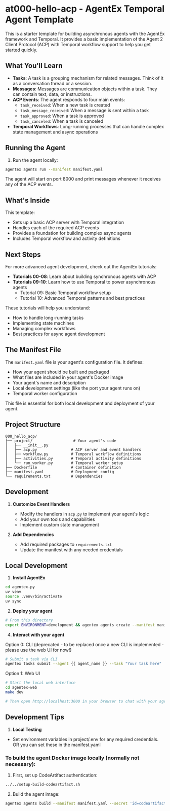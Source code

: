 # at000-hello-acp - AgentEx Temporal Agent Template

This is a starter template for building asynchronous agents with the AgentEx framework and Temporal. It provides a basic implementation of the Agent 2 Client Protocol (ACP) with Temporal workflow support to help you get started quickly.

## What You'll Learn

- **Tasks**: A task is a grouping mechanism for related messages. Think of it as a conversation thread or a session.
- **Messages**: Messages are communication objects within a task. They can contain text, data, or instructions.
- **ACP Events**: The agent responds to four main events:
  - `task_received`: When a new task is created
  - `task_message_received`: When a message is sent within a task
  - `task_approved`: When a task is approved
  - `task_canceled`: When a task is canceled
- **Temporal Workflows**: Long-running processes that can handle complex state management and async operations


## Running the Agent

1. Run the agent locally:
```bash
agentex agents run --manifest manifest.yaml
```

The agent will start on port 8000 and print messages whenever it receives any of the ACP events.

## What's Inside

This template:
- Sets up a basic ACP server with Temporal integration
- Handles each of the required ACP events
- Provides a foundation for building complex async agents
- Includes Temporal workflow and activity definitions

## Next Steps

For more advanced agent development, check out the AgentEx tutorials:

- **Tutorials 00-08**: Learn about building synchronous agents with ACP
- **Tutorials 09-10**: Learn how to use Temporal to power asynchronous agents
  - Tutorial 09: Basic Temporal workflow setup
  - Tutorial 10: Advanced Temporal patterns and best practices

These tutorials will help you understand:
- How to handle long-running tasks
- Implementing state machines
- Managing complex workflows
- Best practices for async agent development

## The Manifest File

The `manifest.yaml` file is your agent's configuration file. It defines:
- How your agent should be built and packaged
- What files are included in your agent's Docker image
- Your agent's name and description
- Local development settings (like the port your agent runs on)
- Temporal worker configuration

This file is essential for both local development and deployment of your agent.

## Project Structure

```
000_hello_acp/
├── project/                  # Your agent's code
│   ├── __init__.py
│   ├── acp.py               # ACP server and event handlers
│   ├── workflow.py          # Temporal workflow definitions
│   ├── activities.py        # Temporal activity definitions
│   └── run_worker.py        # Temporal worker setup
├── Dockerfile               # Container definition
├── manifest.yaml            # Deployment config
└── requirements.txt         # Dependencies
```

## Development

1. **Customize Event Handlers**
   - Modify the handlers in `acp.py` to implement your agent's logic
   - Add your own tools and capabilities
   - Implement custom state management

2. **Add Dependencies**
   - Add required packages to `requirements.txt`
   - Update the manifest with any needed credentials

## Local Development

1. **Install AgentEx**
```bash
cd agentex-py
uv venv
source .venv/bin/activate
uv sync
```

2. **Deploy your agent**
```bash
# From this directory
export ENVIRONMENT=development && agentex agents create --manifest manifest.yaml
```

4. **Interact with your agent**

Option 0: CLI (deprecated - to be replaced once a new CLI is implemented - please use the web UI for now!)
```bash
# Submit a task via CLI
agentex tasks submit --agent {{ agent_name }} --task "Your task here"
```

Option 1: Web UI
```bash
# Start the local web interface
cd agentex-web
make dev

# Then open http://localhost:3000 in your browser to chat with your agent
```

## Development Tips

1. **Local Testing**
- Set environment variables in project/.env for any required credentials. OR you can set these in the manifest.yaml

### To build the agent Docker image locally (normally not necessary):

1. First, set up CodeArtifact authentication:
```bash
../../setup-build-codeartifact.sh
```

2. Build the agent image:
```bash
agentex agents build --manifest manifest.yaml --secret 'id=codeartifact-pip-conf,src=.codeartifact-pip-conf'
```